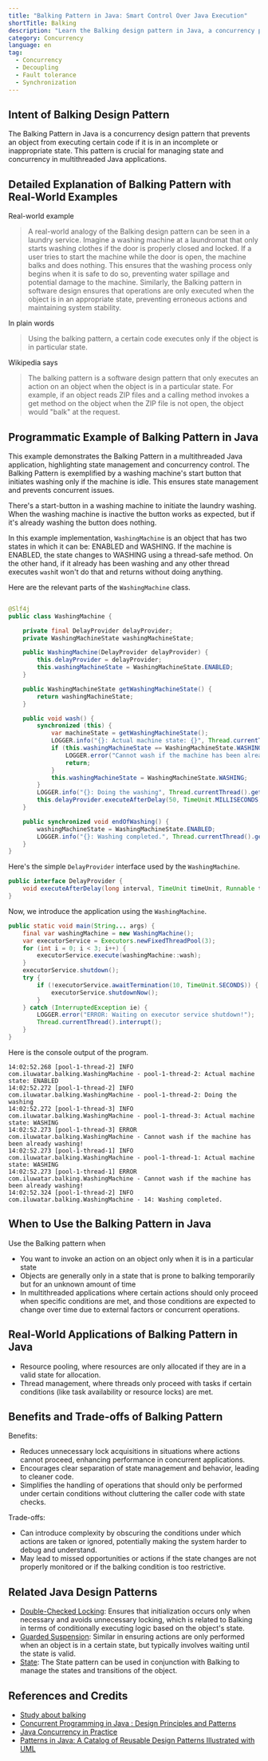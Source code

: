 ```yaml
---
title: "Balking Pattern in Java: Smart Control Over Java Execution"
shortTitle: Balking
description: "Learn the Balking design pattern in Java, a concurrency pattern that prevents code execution in inappropriate states. Discover examples, use cases, and benefits."
category: Concurrency
language: en
tag:
  - Concurrency
  - Decoupling
  - Fault tolerance
  - Synchronization
---
```


## Intent of Balking Design Pattern

The Balking Pattern in Java is a concurrency design pattern that prevents an object from executing certain code if it is in an incomplete or inappropriate state. This pattern is crucial for managing state and concurrency in multithreaded Java applications.

## Detailed Explanation of Balking Pattern with Real-World Examples

Real-world example

> A real-world analogy of the Balking design pattern can be seen in a laundry service. Imagine a washing machine at a laundromat that only starts washing clothes if the door is properly closed and locked. If a user tries to start the machine while the door is open, the machine balks and does nothing. This ensures that the washing process only begins when it is safe to do so, preventing water spillage and potential damage to the machine. Similarly, the Balking pattern in software design ensures that operations are only executed when the object is in an appropriate state, preventing erroneous actions and maintaining system stability.

In plain words

> Using the balking pattern, a certain code executes only if the object is in particular state.

Wikipedia says

> The balking pattern is a software design pattern that only executes an action on an object when the object is in a particular state. For example, if an object reads ZIP files and a calling method invokes a get method on the object when the ZIP file is not open, the object would "balk" at the request.

## Programmatic Example of Balking Pattern in Java

This example demonstrates the Balking Pattern in a multithreaded Java application, highlighting state management and concurrency control. The Balking Pattern is exemplified by a washing machine's start button that initiates washing only if the machine is idle. This ensures state management and prevents concurrent issues.

There's a start-button in a washing machine to initiate the laundry washing. When the washing machine is inactive the button works as expected, but if it's already washing the button does nothing.

In this example implementation, `WashingMachine` is an object that has two states in which it can be: ENABLED and WASHING. If the machine is ENABLED, the state changes to WASHING using a thread-safe method. On the other hand, if it already has been washing and any other thread executes `wash`it won't do that and returns without doing anything.

Here are the relevant parts of the `WashingMachine` class.

```java

@Slf4j
public class WashingMachine {

    private final DelayProvider delayProvider;
    private WashingMachineState washingMachineState;

    public WashingMachine(DelayProvider delayProvider) {
        this.delayProvider = delayProvider;
        this.washingMachineState = WashingMachineState.ENABLED;
    }

    public WashingMachineState getWashingMachineState() {
        return washingMachineState;
    }

    public void wash() {
        synchronized (this) {
            var machineState = getWashingMachineState();
            LOGGER.info("{}: Actual machine state: {}", Thread.currentThread().getName(), machineState);
            if (this.washingMachineState == WashingMachineState.WASHING) {
                LOGGER.error("Cannot wash if the machine has been already washing!");
                return;
            }
            this.washingMachineState = WashingMachineState.WASHING;
        }
        LOGGER.info("{}: Doing the washing", Thread.currentThread().getName());
        this.delayProvider.executeAfterDelay(50, TimeUnit.MILLISECONDS, this::endOfWashing);
    }

    public synchronized void endOfWashing() {
        washingMachineState = WashingMachineState.ENABLED;
        LOGGER.info("{}: Washing completed.", Thread.currentThread().getId());
    }
}
```

Here's the simple `DelayProvider` interface used by the `WashingMachine`.

```java
public interface DelayProvider {
    void executeAfterDelay(long interval, TimeUnit timeUnit, Runnable task);
}
```

Now, we introduce the application using the `WashingMachine`.

```java
public static void main(String... args) {
    final var washingMachine = new WashingMachine();
    var executorService = Executors.newFixedThreadPool(3);
    for (int i = 0; i < 3; i++) {
        executorService.execute(washingMachine::wash);
    }
    executorService.shutdown();
    try {
        if (!executorService.awaitTermination(10, TimeUnit.SECONDS)) {
            executorService.shutdownNow();
        }
    } catch (InterruptedException ie) {
        LOGGER.error("ERROR: Waiting on executor service shutdown!");
        Thread.currentThread().interrupt();
    }
}
```

Here is the console output of the program.

```
14:02:52.268 [pool-1-thread-2] INFO com.iluwatar.balking.WashingMachine - pool-1-thread-2: Actual machine state: ENABLED
14:02:52.272 [pool-1-thread-2] INFO com.iluwatar.balking.WashingMachine - pool-1-thread-2: Doing the washing
14:02:52.272 [pool-1-thread-3] INFO com.iluwatar.balking.WashingMachine - pool-1-thread-3: Actual machine state: WASHING
14:02:52.273 [pool-1-thread-3] ERROR com.iluwatar.balking.WashingMachine - Cannot wash if the machine has been already washing!
14:02:52.273 [pool-1-thread-1] INFO com.iluwatar.balking.WashingMachine - pool-1-thread-1: Actual machine state: WASHING
14:02:52.273 [pool-1-thread-1] ERROR com.iluwatar.balking.WashingMachine - Cannot wash if the machine has been already washing!
14:02:52.324 [pool-1-thread-2] INFO com.iluwatar.balking.WashingMachine - 14: Washing completed.
```

## When to Use the Balking Pattern in Java

Use the Balking pattern when

* You want to invoke an action on an object only when it is in a particular state
* Objects are generally only in a state that is prone to balking temporarily but for an unknown amount of time
* In multithreaded applications where certain actions should only proceed when specific conditions are met, and those conditions are expected to change over time due to external factors or concurrent operations.

## Real-World Applications of Balking Pattern in Java

* Resource pooling, where resources are only allocated if they are in a valid state for allocation.
* Thread management, where threads only proceed with tasks if certain conditions (like task availability or resource locks) are met.

## Benefits and Trade-offs of Balking Pattern

Benefits:

* Reduces unnecessary lock acquisitions in situations where actions cannot proceed, enhancing performance in concurrent applications.
* Encourages clear separation of state management and behavior, leading to cleaner code.
* Simplifies the handling of operations that should only be performed under certain conditions without cluttering the caller code with state checks.

Trade-offs:

* Can introduce complexity by obscuring the conditions under which actions are taken or ignored, potentially making the system harder to debug and understand.
* May lead to missed opportunities or actions if the state changes are not properly monitored or if the balking condition is too restrictive.

## Related Java Design Patterns

* [Double-Checked Locking](https://java-design-patterns.com/patterns/double-checked-locking/): Ensures that initialization occurs only when necessary and avoids unnecessary locking, which is related to Balking in terms of conditionally executing logic based on the object's state.
* [Guarded Suspension](https://java-design-patterns.com/patterns/guarded-suspension/): Similar in ensuring actions are only performed when an object is in a certain state, but typically involves waiting until the state is valid.
* [State](https://java-design-patterns.com/patterns/state/): The State pattern can be used in conjunction with Balking to manage the states and transitions of the object.

## References and Credits

* [Study about balking](https://runtimehub.com/p/jdp@20240509:balking/)
* [Concurrent Programming in Java : Design Principles and Patterns](https://amzn.to/4dIBqxL)
* [Java Concurrency in Practice](https://amzn.to/4aRMruW)
* [Patterns in Java: A Catalog of Reusable Design Patterns Illustrated with UML](https://amzn.to/4bOtzwF)
